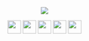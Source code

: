 <ul>
   <p align="center">
      <a href="https://github.com/anuraghazra/convoychat">
        <img src="https://github-readme-stats.vercel.app/api?show_owner=true&include_all_commits=true&count_private=true&username=lenk&show_icons=true&theme=dark" />
      </a>
   </p>
   <p align="center">
      <img src="https://i.imgur.com/CtcV9Ql.png" height="30"/>
      <img src="https://i.imgur.com/yW8VLxM.png" height="30"/>
      <img src="https://i.imgur.com/zz7DyDN.png" height="30"/>
      <img src="https://i.imgur.com/IN2X0dA.png" height="30"/>
      <img src="https://i.imgur.com/KLuAx1B.png" height="30"/>
   </p>
</ul>
